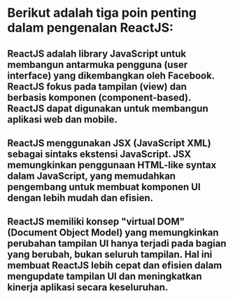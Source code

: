 # Berikut adalah tiga poin penting dalam pengenalan ReactJS:

## ReactJS adalah library JavaScript untuk membangun antarmuka pengguna (user interface) yang dikembangkan oleh Facebook. ReactJS fokus pada tampilan (view) dan berbasis komponen (component-based). ReactJS dapat digunakan untuk membangun aplikasi web dan mobile.

## ReactJS menggunakan JSX (JavaScript XML) sebagai sintaks ekstensi JavaScript. JSX memungkinkan penggunaan HTML-like syntax dalam JavaScript, yang memudahkan pengembang untuk membuat komponen UI dengan lebih mudah dan efisien.

## ReactJS memiliki konsep "virtual DOM" (Document Object Model) yang memungkinkan perubahan tampilan UI hanya terjadi pada bagian yang berubah, bukan seluruh tampilan. Hal ini membuat ReactJS lebih cepat dan efisien dalam mengupdate tampilan UI dan meningkatkan kinerja aplikasi secara keseluruhan.